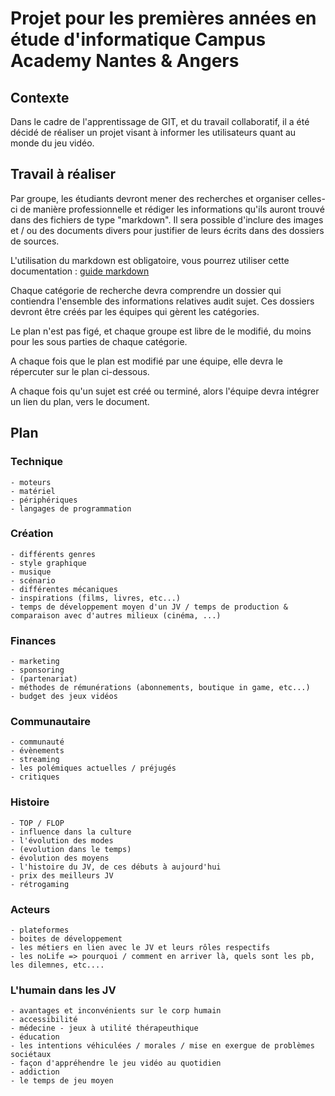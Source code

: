 # Projet pour les premières années en étude d'informatique Campus Academy Nantes & Angers

## Contexte

Dans le cadre de l'apprentissage de GIT, et du travail collaboratif, il a été décidé de réaliser un projet visant à informer les utilisateurs quant au monde du jeu vidéo.

## Travail à réaliser

Par groupe, les étudiants devront mener des recherches et organiser celles-ci de manière professionnelle et rédiger les informations qu'ils auront trouvé dans des fichiers de type "markdown". Il sera possible d'inclure des images et / ou des documents divers pour justifier de leurs écrits dans des dossiers de sources.

L'utilisation du markdown est obligatoire, vous pourrez utiliser cette documentation : [guide markdown](https://guides.github.com/features/mastering-markdown/)

Chaque catégorie de recherche devra comprendre un dossier qui contiendra l'ensemble des informations relatives audit sujet. Ces dossiers devront être créés par les équipes qui gèrent les catégories.

Le plan n'est pas figé, et chaque groupe est libre de le modifié, du moins pour les sous parties de chaque catégorie.

A chaque fois que le plan est modifié par une équipe, elle devra le répercuter sur le plan ci-dessous.

A chaque fois qu'un sujet est créé ou terminé, alors l'équipe devra intégrer un lien du plan, vers le document.

## Plan

### Technique
	- moteurs
	- matériel
	- périphériques
	- langages de programmation	

### Création
	- différents genres
	- style graphique
	- musique
	- scénario
	- différentes mécaniques
	- inspirations (films, livres, etc...)
	- temps de développement moyen d'un JV / temps de production & comparaison avec d'autres milieux (cinéma, ...)

### Finances
	- marketing
	- sponsoring
	- (partenariat)
	- méthodes de rémunérations (abonnements, boutique in game, etc...)
	- budget des jeux vidéos

### Communautaire
	- communauté
	- évènements
	- streaming
	- les polémiques actuelles / préjugés
	- critiques

### Histoire
	- TOP / FLOP
	- influence dans la culture
	- l'évolution des modes
	- (evolution dans le temps)
	- évolution des moyens
	- l'histoire du JV, de ces débuts à aujourd'hui
	- prix des meilleurs JV
	- rétrogaming

### Acteurs
	- plateformes
	- boites de développement
	- les métiers en lien avec le JV et leurs rôles respectifs
	- les noLife => pourquoi / comment en arriver là, quels sont les pb, les dilemnes, etc....

### L'humain dans les JV
	- avantages et inconvénients sur le corp humain
	- accessibilité
	- médecine - jeux à utilité thérapeuthique
	- éducation
	- les intentions véhiculées / morales / mise en exergue de problèmes sociétaux
	- façon d'appréhendre le jeu vidéo au quotidien
	- addiction
	- le temps de jeu moyen
